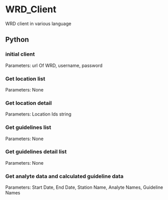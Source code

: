 # WRD_Client
WRD client in various language

## Python

### initial client
Parameters: url Of WRD, username, password

### Get location list
Parameters: None

### Get location detail
Parameters: Location Ids string

### Get guidelines list
Parameters: None

### Get guidelines detail list
Parameters: None

### Get analyte data and calculated guideline data
Parameters: Start Date, End Date, Station Name, Analyte Names, Guideline Names